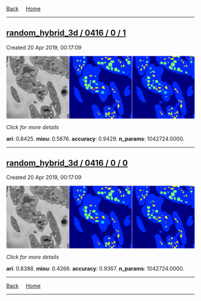 
[Back](..)&nbsp;&nbsp;&nbsp;&nbsp;&nbsp;[Home](https://leapmanlab.github.io/snapshots)

---

<div class="summary"><a href="1"><h2>random_hybrid_3d / 0416 / 0 / 1</h2></a><p>Created 20 Apr 2019, 00:17:09
</p><a href="1"><img src="1/media/summary.png" align="center"></a><p>
<i>Click for more details</i>
</p></div>

**ari**: 0.8425. **miou**: 0.5676. **accuracy**: 0.9429. **n_params**: 1042724.0000. 

---

<div class="summary"><a href="0"><h2>random_hybrid_3d / 0416 / 0 / 0</h2></a><p>Created 20 Apr 2019, 00:17:09
</p><a href="0"><img src="0/media/summary.png" align="center"></a><p>
<i>Click for more details</i>
</p></div>

**ari**: 0.8388. **miou**: 0.4266. **accuracy**: 0.9367. **n_params**: 1042724.0000. 

---

[Back](..)&nbsp;&nbsp;&nbsp;&nbsp;&nbsp;[Home](https://leapmanlab.github.io/snapshots)

---